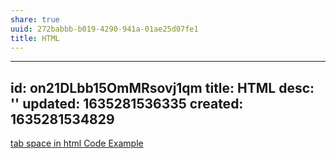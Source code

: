 ```yaml
---
share: true
uuid: 272babbb-b019-4290-941a-01ae25d07fe1
title: HTML
---
```

---
id: on21DLbb15OmMRsovj1qm
title: HTML
desc: ''
updated: 1635281536335
created: 1635281534829
---

[tab space in html Code Example](https://www.codegrepper.com/code-examples/html/tab+space+in+html)